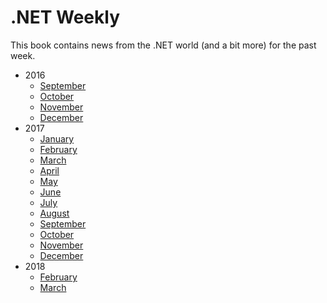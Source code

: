 # .NET Weekly

This book contains news from the .NET world (and a bit more) for the past week.

+ 2016
  + [September](2016_September/README.md)
  + [October](2016_October/README.md)
  + [November](2016_November/README.md)
  + [December](2016_December/README.md)
+ 2017
  + [January](2017_January/README.md)
  + [February](2017_February/README.md)
  + [March](2017_March/README.md)
  + [April](2017_April/README.md)
  + [May](2017_May/README.md)
  + [June](2017_June/README.md)
  + [July](2017_July/README.md)
  + [August](2017_August/README.md)
  + [September](2017_September/README.md)
  + [October](2017_October/README.md)
  + [November](2017_November/README.md)
  + [December](2017_December/README.md)
+ 2018
  + [February](2018.02/README.md)
  + [March](2018.03/README.md)
